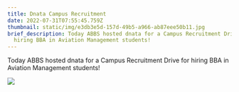 ```yaml
---
title: Dnata Campus Recruitment
date: 2022-07-31T07:55:45.759Z
thumbnail: static/img/e3db3e5d-157d-49b5-a966-ab87eee50b11.jpg
brief_description: Today ABBS hosted dnata for a Campus Recruitment Drive for
  hiring BBA in Aviation Management students!
---
```

Today ABBS hosted dnata for a Campus Recruitment Drive for hiring BBA in Aviation Management students!

![](/static/img/bf71eb4e-f466-4a07-b269-ae8fcafe5700.jpg)